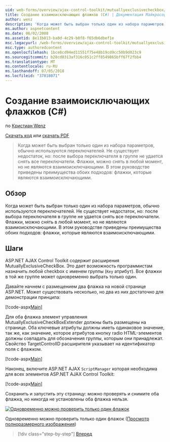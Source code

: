 ```yaml
---
uid: web-forms/overview/ajax-control-toolkit/mutuallyexclusivecheckbox/creating-mutually-exclusive-checkboxes-cs
title: Создание взаимоисключающих флажков (C#) | Документация Майкрософт
author: wenz
description: 'Когда может быть выбран только один из набора параметров, обычно используются переключателей. Не существует недостаток, но: после выбора переключателя в группе...'
ms.author: aspnetcontent
ms.date: 06/02/2008
ms.assetid: 8e11b813-ba0d-4c29-b0f8-f65db6dbef1e
msc.legacyurl: /web-forms/overview/ajax-control-toolkit/mutuallyexclusivecheckbox/creating-mutually-exclusive-checkboxes-cs
msc.type: authoredcontent
ms.openlocfilehash: 1bce8cd94ed11551f75e48b19cd9cc50b9d023c9
ms.sourcegitcommit: b28cd0313af316c051c2ff8549865bff67f2fbb4
ms.translationtype: MT
ms.contentlocale: ru-RU
ms.lasthandoff: 07/05/2018
ms.locfileid: "37818071"
---
```

<a name="creating-mutually-exclusive-checkboxes-c"></a>Создание взаимоисключающих флажков (C#)
====================
по [Кристиан Wenz](https://github.com/wenz)

[Скачать код](http://download.microsoft.com/download/9/3/f/93f8daea-bebd-4821-833b-95205389c7d0/MutuallyExclusiveCheckBox0.cs.zip) или [скачать PDF](http://download.microsoft.com/download/b/6/a/b6ae89ee-df69-4c87-9bfb-ad1eb2b23373/mutuallyexclusivecheckbox0CS.pdf)

> Когда может быть выбран только один из набора параметров, обычно используются переключателей. Не существует недостаток, но: после выбора переключателя в группе не удается снять все переключатели. Флажки, можно снять в любой момент, но не являются взаимоисключающими. В этом руководстве приведены преимущества обоих подходов: флажки, которые являются взаимоисключающими.


## <a name="overview"></a>Обзор

Когда может быть выбран только один из набора параметров, обычно используются переключателей. Не существует недостаток, но: после выбора переключателя в группе не удается снять все переключатели. Флажки, можно снять в любой момент, но не являются взаимоисключающими. В этом руководстве приведены преимущества обоих подходов: флажки, которые являются взаимоисключающими.

## <a name="steps"></a>Шаги

ASP.NET AJAX Control Toolkit содержит расширения MutuallyExclusiveCheckBox. Это дает возможность программистам назначить любой checkbox с именем группы (`Key` атрибут). Все флажки в той же группе может одновременно выбрать только один.

Давайте начнем с размещением два флажка на новой странице ASP.NET. Может существовать несколько, но два из них достаточно для демонстрации принципа:

[!code-aspx[Main](creating-mutually-exclusive-checkboxes-cs/samples/sample1.aspx)]

Для оба флажка элемент управления MutuallyExclusiveCheckBoxExtender должны быть размещены на странице. Оба ключевые атрибуты должны иметь одинаковое значение, так же, как значение, которое атрибутов кнопку radio HTML-элементов должны совпадать для обозначения группы, которым они принадлежат. Свойство TargetControlID расширителя указывает на идентификатор поля с флажком.

[!code-aspx[Main](creating-mutually-exclusive-checkboxes-cs/samples/sample2.aspx)]

Наконец, включите ASP.NET AJAX `ScriptManager` которая необходима для всех элементов ASP.NET AJAX Control Toolkit:

[!code-aspx[Main](creating-mutually-exclusive-checkboxes-cs/samples/sample3.aspx)]

Сохранить и запустить эту страницу: можно проверять и снимите оба флажка, но никогда не установлены оба флажка нельзя.


[![Одновременно можно проверить только один флажок](creating-mutually-exclusive-checkboxes-cs/_static/image2.png)](creating-mutually-exclusive-checkboxes-cs/_static/image1.png)

Одновременно можно проверить только один флажок ([Просмотр полноразмерного изображения](creating-mutually-exclusive-checkboxes-cs/_static/image3.png))

> [!div class="step-by-step"]
> [Вперед](creating-mutually-exclusive-checkboxes-vb.md)
